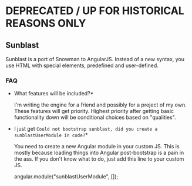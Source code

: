 # DEPRECATED / UP FOR HISTORICAL REASONS ONLY

## Sunblast

Sunblast is a port of Snowman to AngularJS. Instead of a new syntax, you use HTML with special elements, predefined and user-defined.

### FAQ

* What features will be included?*

  I'm writing the engine for a friend and possibly for a project of my own. These features will get priority. Highest priority after getting basic functionality down will be conditional choices based on "qualities".

* I just get `Could not bootstrap sunblast, did you create a sunblastUserModule in code?`*

  You need to create a new Angular module in your custom JS. This is mostly because loading things into Angular post-bootstrap is a pain in the ass. If you don't know what to do, just add this line to your custom JS.

    angular.module("sunblastUserModule", []);
